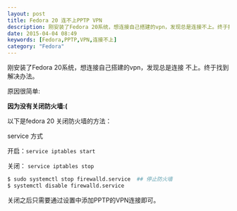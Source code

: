 ```yaml
---
layout: post
title: Fedora 20 连不上PPTP VPN
description: 刚安装了Fedora 20系统，想连接自己搭建的vpn，发现总是连接不上。终于找到解决办法。
date: 2015-04-04 08:49
keywords: [Fedora,PPTP,VPN,连接不上]
category: "Fedora"
---
```


刚安装了Fedora 20系统，想连接自己搭建的vpn，发现总是连接
不上。终于找到解决办法。

原因很简单: 

**因为没有关闭防火墙:(**

以下是fedora 20 关闭防火墙的方法：

service 方式

开启：`service iptables start`

关闭： `service iptables stop`

```bash
$ sudo systemctl stop firewalld.service  ## 停止防火墙
$ systemctl disable firewalld.service 
```

关闭之后只需要通过设置中添加PPTP的VPN连接即可。
